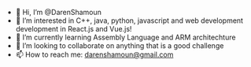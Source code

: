 - 👋 Hi, I’m @DarenShamoun
- 👀 I’m interested in C++, java, python, javascript and web development development in React.js and Vue.js!
- 🌱 I’m currently learning Assembly Language and ARM architechture
- 💞️ I’m looking to collaborate on anything that is a good challenge
- 📫 How to reach me: darenshamoun@gmail.com

<!---
DarenShamoun/DarenShamoun is a ✨ special ✨ repository because its `README.md` (this file) appears on your GitHub profile.
You can click the Preview link to take a look at your changes.
--->
